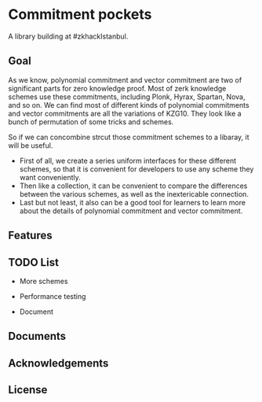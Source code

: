 # Commitment pockets

A library building at #zkhackIstanbul.

## Goal

As we know, polynomial commitment and vector commitment are two of significant parts for zero knowledge proof. Most of zerk knowledge schemes use these commitments, including Plonk, Hyrax, Spartan, Nova, and so on. We can find most of different kinds of polynomial commitments and vector commitments are all the variations of KZG10. They look like a bunch of permutation of some tricks and schemes.

So if we can concombine strcut those commitment schemes to a libaray, it will be useful.
* First of all, we create a series uniform interfaces for these different schemes, so that it is convenient for developers to use any scheme they want conveniently.
* Then like a collection, it can be convenient to compare the differences between the various schemes, as well as the inextericable connection.
* Last but not least, it also can be a good tool for learners to learn more about the details of polynomial commitment and vector commitment.


## Features



## TODO List

* More schemes

* Performance testing

* Document



## Documents



## Acknowledgements

## License


